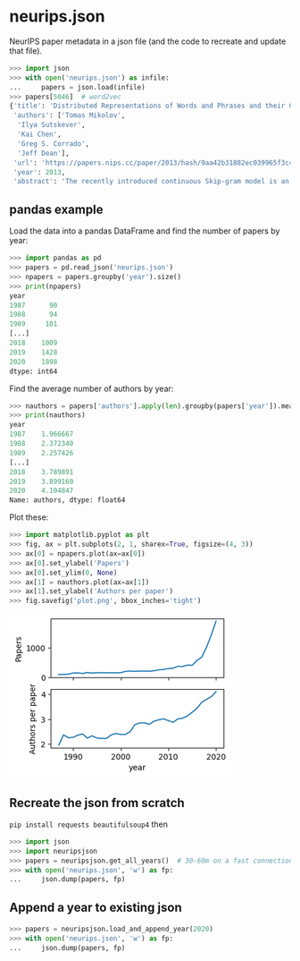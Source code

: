 # neurips.json

NeurIPS paper metadata in a json file (and the code to recreate and update that
file).

```python
>>> import json
>>> with open('neurips.json') as infile:
...     papers = json.load(infile)
>>> papers[5046]  # word2vec
{'title': 'Distributed Representations of Words and Phrases and their Compositionality',
 'authors': ['Tomas Mikolov',
  'Ilya Sutskever',
  'Kai Chen',
  'Greg S. Corrado',
  'Jeff Dean'],
 'url': 'https://papers.nips.cc/paper/2013/hash/9aa42b31882ec039965f3c4923ce901b-Abstract.html',
 'year': 2013,
 'abstract': 'The recently introduced continuous Skip-gram model is an efficient method for learning high-quality distributed vector representations that capture a large number of precise syntactic and semantic word relationships.  In this paper we present several improvements that make the Skip-gram model more expressive and enable it to learn higher quality vectors more rapidly.  We show that by subsampling frequent words we obtain significant speedup,  and also learn higher quality representations as measured by our tasks. We also introduce Negative Sampling, a simplified variant of Noise Contrastive Estimation (NCE) that learns more accurate vectors for frequent words compared to the hierarchical softmax.   An inherent limitation of word representations is their indifference to word order and their inability to represent idiomatic phrases.  For example, the meanings of Canada\'\' and "Air\'\' cannot be easily combined to obtain "Air Canada\'\'.  Motivated by this example, we present a simple and efficient method for finding phrases, and show that their vector representations can be accurately learned by the Skip-gram model. "'}
```

## pandas example

Load the data into a pandas DataFrame and find the number of papers by year:

```python
>>> import pandas as pd
>>> papers = pd.read_json('neurips.json')
>>> npapers = papers.groupby('year').size()
>>> print(npapers)
year
1987      90
1988      94
1989     101
[...]
2018    1009
2019    1428
2020    1898
dtype: int64
```

Find the average number of authors by year:

```python
>>> nauthors = papers['authors'].apply(len).groupby(papers['year']).mean()
>>> print(nauthors)
year
1987    1.966667
1988    2.372340
1989    2.257426
[...]
2018    3.789891
2019    3.899160
2020    4.104847
Name: authors, dtype: float64
```

Plot these:

```python
>>> import matplotlib.pyplot as plt
>>> fig, ax = plt.subplots(2, 1, sharex=True, figsize=(4, 3))
>>> ax[0] = npapers.plot(ax=ax[0])
>>> ax[0].set_ylabel('Papers')
>>> ax[0].set_ylim(0, None)
>>> ax[1] = nauthors.plot(ax=ax[1])
>>> ax[1].set_ylabel('Authors per paper')
>>> fig.savefig('plot.png', bbox_inches='tight')
```

![NeurIPS plot](plot.png)

## Recreate the json from scratch

`pip install requests beautifulsoup4` then

```python
>>> import json
>>> import neuripsjson
>>> papers = neuripsjson.get_all_years()  # 30-60m on a fast connection
>>> with open('neurips.json', 'w') as fp:
...     json.dump(papers, fp)
```

## Append a year to existing json

```python
>>> papers = neuripsjson.load_and_append_year(2020)
>>> with open('neurips.json', 'w') as fp:
...     json.dump(papers, fp)
```
